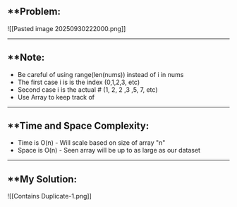 ## **Problem: 
![[Pasted image 20250930222000.png]]

---
## **Note: 
- Be careful of using range(len(nums)) instead of i in nums
- The first case i is is the index (0,1,2,3, etc)
- Second case i is the actual # (1, 2, 2 ,3 ,5, 7, etc)
- Use Array to keep track of 

---

## **Time and Space Complexity: 
- Time is O(n) - Will scale based on size of array "n" 
- Space is O(n) - Seen array will be up to as large as our dataset


--- 

## **My Solution: 

![[Contains Duplicate-1.png]]
